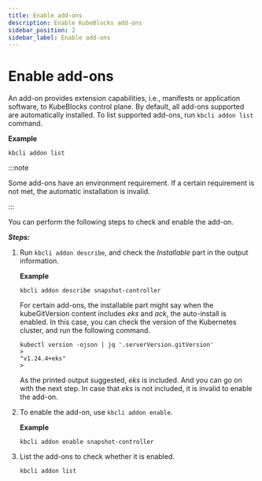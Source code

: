 ```yaml
---
title: Enable add-ons
description: Enable KubeBlocks add-ons
sidebar_position: 2
sidebar_label: Enable add-ons
---
```


# Enable add-ons

An add-on provides extension capabilities, i.e., manifests or application software, to KubeBlocks control plane. 
By default, all add-ons supported are automatically installed.
To list supported add-ons, run `kbcli addon list` command.

**Example**

```
kbcli addon list
```

:::note

Some add-ons have an environment requirement. If a certain requirement is not met, the automatic installation is invalid.

:::

You can perform the following steps to check and enable the add-on.

***Steps:***

1. Run `kbcli addon describe`, and check the *Installable* part in the output information.
  
    **Example**

    ```
    kbcli addon describe snapshot-controller
    ```
    
    For certain add-ons, the installable part might say when the kubeGitVersion content includes *eks* and *ack*, the auto-install is enabled.
    In this case, you can check the version of the Kubernetes cluster, and run the following command.
    ```
    kubectl version -ojson | jq '.serverVersion.gitVersion'
    >
    "v1.24.4+eks"
    >
    ```
    As the printed output suggested, *eks* is included. And you can go on with the next step. In case that *eks* is not included, it is invalid to enable the add-on.

2. To enable the add-on, use `kbcli addon enable`.
   
    **Example**

    ```
    kbcli addon enable snapshot-controller
    ```

3. List the add-ons to check whether it is enabled.

    ```
    kbcli addon list
    ```
